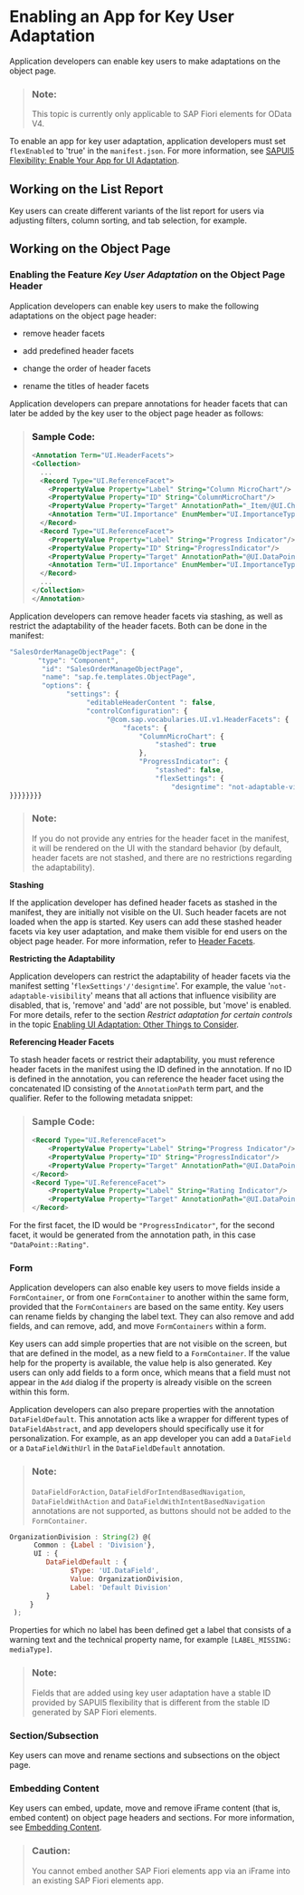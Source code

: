<!-- loioccd45ba3f0b446a0901b2c9d42b8ad53 -->

# Enabling an App for Key User Adaptation

Application developers can enable key users to make adaptations on the object page.

> ### Note:  
> This topic is currently only applicable to SAP Fiori elements for OData V4.

To enable an app for key user adaptation, application developers must set `flexEnabled` to 'true' in the `manifest.json`. For more information, see [SAPUI5 Flexibility: Enable Your App for UI Adaptation](../05_Developing_Apps/sapui5-flexibility-enable-your-app-for-ui-adaptation-f1430c0.md).



<a name="loioccd45ba3f0b446a0901b2c9d42b8ad53__section_hdv_jzx_lqb"/>

## Working on the List Report

Key users can create different variants of the list report for users via adjusting filters, column sorting, and tab selection, for example.



## Working on the Object Page



### Enabling the Feature *Key User Adaptation* on the Object Page Header

Application developers can enable key users to make the following adaptations on the object page header:

-   remove header facets

-   add predefined header facets

-   change the order of header facets

-   rename the titles of header facets


Application developers can prepare annotations for header facets that can later be added by the key user to the object page header as follows:

> ### Sample Code:  
> ```xml
> <Annotation Term="UI.HeaderFacets">
> <Collection>
>   ...
>   <Record Type="UI.ReferenceFacet">
>     <PropertyValue Property="Label" String="Column MicroChart"/>
>     <PropertyValue Property="ID" String="ColumnMicroChart"/>
>     <PropertyValue Property="Target" AnnotationPath="_Item/@UI.Chart#ColumnMaxPath"/>
>     <Annotation Term="UI.Importance" EnumMember="UI.ImportanceType/High"/>
>   </Record>
>   <Record Type="UI.ReferenceFacet">
>     <PropertyValue Property="Label" String="Progress Indicator"/>
>     <PropertyValue Property="ID" String="ProgressIndicator"/>
>     <PropertyValue Property="Target" AnnotationPath="@UI.DataPoint#Progress"/>
>     <Annotation Term="UI.Importance" EnumMember="UI.ImportanceType/High"/>
>   </Record>
>   ...
> </Collection>
> </Annotation>
> 
> ```

Application developers can remove header facets via stashing, as well as restrict the adaptability of the header facets. Both can be done in the manifest:

```js
"SalesOrderManageObjectPage": {
       "type": "Component",
        "id": "SalesOrderManageObjectPage",
        "name": "sap.fe.templates.ObjectPage",
        "options": {
              "settings": {
                   "editableHeaderContent ": false,
                   "controlConfiguration": {
                        "@com.sap.vocabularies.UI.v1.HeaderFacets": {
                            "facets": {
                                "ColumnMicroChart": {
                                    "stashed": true
                                },
                                "ProgressIndicator": {
                                    "stashed": false,
                                    "flexSettings": {
                                        "designtime": "not-adaptable-visibility"
}}}}}}}}

```

> ### Note:  
> If you do not provide any entries for the header facet in the manifest, it will be rendered on the UI with the standard behavior \(by default, header facets are not stashed, and there are no restrictions regarding the adaptability\).

**Stashing**

If the application developer has defined header facets as stashed in the manifest, they are initially not visible on the UI. Such header facets are not loaded when the app is started. Key users can add these stashed header facets via key user adaptation, and make them visible for end users on the object page header. For more information, refer to [Header Facets](header-facets-17dbd5b.md).

**Restricting the Adaptability**

Application developers can restrict the adaptability of header facets via the manifest setting '`flexSettings'/'designtime`'. For example, the value '`not-adaptable-visibility`' means that all actions that influence visibility are disabled, that is, 'remove' and 'add' are not possible, but 'move' is enabled. For more details, refer to the section *Restrict adaptation for certain controls* in the topic [Enabling UI Adaptation: Other Things to Consider](../05_Developing_Apps/enabling-ui-adaptation-other-things-to-consider-de9fd55.md).

**Referencing Header Facets**

To stash header facets or restrict their adaptability, you must reference header facets in the manifest using the ID defined in the annotation. If no ID is defined in the annotation, you can reference the header facet using the concatenated ID consisting of the `AnnotationPath` term part, and the qualifier. Refer to the following metadata snippet:

> ### Sample Code:  
> ```xml
> <Record Type="UI.ReferenceFacet">
>     <PropertyValue Property="Label" String="Progress Indicator"/>
>     <PropertyValue Property="ID" String="ProgressIndicator"/>
>     <PropertyValue Property="Target" AnnotationPath="@UI.DataPoint#Progress"/>
> </Record>
> <Record Type="UI.ReferenceFacet">
>     <PropertyValue Property="Label" String="Rating Indicator"/>
>     <PropertyValue Property="Target" AnnotationPath="@UI.DataPoint#Rating"/>
> </Record>
> 
> ```

For the first facet, the ID would be `"ProgressIndicator"`, for the second facet, it would be generated from the annotation path, in this case `"DataPoint::Rating"`.



### Form

Application developers can also enable key users to move fields inside a `FormContainer`, or from one `FormContainer` to another within the same form, provided that the `FormContainers` are based on the same entity. Key users can rename fields by changing the label text. They can also remove and add fields, and can remove, add, and move `FormContainers` within a form.

Key users can add simple properties that are not visible on the screen, but that are defined in the model, as a new field to a `FormContainer`. If the value help for the property is available, the value help is also generated. Key users can only add fields to a form once, which means that a field must not appear in the `Add` dialog if the property is already visible on the screen within this form.

Application developers can also prepare properties with the annotation `DataFieldDefault`. This annotation acts like a wrapper for different types of `DataFieldAbstract`, and app developers should specifically use it for personalization. For example, as an app developer you can add a `DataField` or a `DataFieldWithUrl` in the `DataFieldDefault` annotation.

> ### Note:  
> `DataFieldForAction`, `DataFieldForIntendBasedNavigation`, `DataFieldWithAction` and `DataFieldWithIntentBasedNavigation` annotations are not supported, as buttons should not be added to the `FormContainer`.

```js
OrganizationDivision : String(2) @(
      Common : {Label : 'Division'},
      UI : {
         DataFieldDefault : {
               $Type: 'UI.DataField',
               Value: OrganizationDivision,
               Label: 'Default Division'
         }
     }
 );

```

Properties for which no label has been defined get a label that consists of a warning text and the technical property name, for example `[LABEL_MISSING: mediaType]`.

> ### Note:  
> Fields that are added using key user adaptation have a stable ID provided by SAPUI5 flexibility that is different from the stable ID generated by SAP Fiori elements.



### Section/Subsection

Key users can move and rename sections and subsections on the object page.



### Embedding Content

Key users can embed, update, move and remove iFrame content \(that is, embed content\) on object page headers and sections. For more information, see [Embedding Content](https://help.sap.com/viewer/0f8b49c4dfc94bc0bda25a19aa93d5b2/Cloud/en-US/bfdf15154f16419fb60ce598b21fe515.html?q=embedding%20content).

> ### Caution:  
> You cannot embed another SAP Fiori elements app via an iFrame into an existing SAP Fiori elements app.

